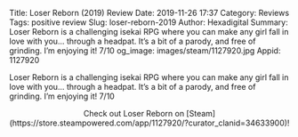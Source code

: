 Title: Loser Reborn (2019) Review
Date: 2019-11-26 17:37
Category: Reviews
Tags: positive review
Slug: loser-reborn-2019
Author: Hexadigital
Summary: Loser Reborn is a challenging isekai RPG where you can make any girl fall in love with you… through a headpat. It’s a bit of a parody, and free of grinding. I’m enjoying it! 7/10
og_image: images/steam/1127920.jpg
Appid: 1127920

Loser Reborn is a challenging isekai RPG where you can make any girl fall in love with you… through a headpat. It’s a bit of a parody, and free of grinding. I’m enjoying it! 7/10

<center>Check out Loser Reborn on [Steam](https://store.steampowered.com/app/1127920/?curator_clanid=34633900)!</center>
